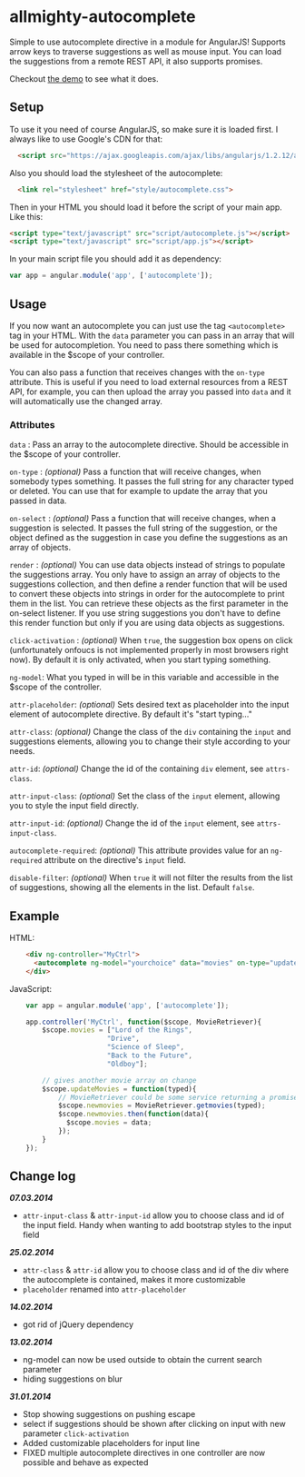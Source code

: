 allmighty-autocomplete
======================

Simple to use autocomplete directive in a module for AngularJS!
Supports arrow keys to traverse suggestions as well as mouse input.
You can load the suggestions from a remote REST API, it also supports promises.

Checkout [the demo](http://justgoscha.github.io/allmighty-autocomplete/) to see what it does.

## Setup

To use it you need of course AngularJS, so make sure it is loaded first. I always like to use Google's CDN for that:

```html
  <script src="https://ajax.googleapis.com/ajax/libs/angularjs/1.2.12/angular.min.js"></script>
```

Also you should load the stylesheet of the autocomplete:

```html
  <link rel="stylesheet" href="style/autocomplete.css">
```

Then in your HTML you should load it before the script of your main app. Like this:

```html
<script type="text/javascript" src="script/autocomplete.js"></script>
<script type="text/javascript" src="script/app.js"></script>
```

In your main script file you should add it as dependency:

```javascript
var app = angular.module('app', ['autocomplete']);
```

## Usage

If you now want an autocomplete you can just use the tag `<autocomplete>` tag in your HTML. With the `data` parameter you can pass in an array that will be used for autocompletion. You need to pass there something which is available in the $scope of your controller.

You can also pass a function that receives changes with the `on-type` attribute. This is useful if you need to load external resources from a REST API, for example, you can then upload the array you passed into `data` and it will automatically use the changed array.

### Attributes

`data` : Pass an array to the autocomplete directive. Should be accessible in the $scope of your controller.

`on-type` : *(optional)* Pass a function that will receive changes, when somebody types something. It passes the full string for any character typed or deleted. You can use that for example to update the array that you passed in data.

`on-select` : *(optional)* Pass a function that will receive changes, when a suggestion is selected. It passes the full string of the suggestion, or the object defined as the suggestion in case you define the suggestions as an array of objects.

`render` : *(optional)* You can use data objects instead of strings to populate the suggestions array. You only have to assign an array of objects to the suggestions collection, and then define a render function that will be used to convert these objects into strings in order for the autocomplete to print them in the list. You can retrieve these objects as the first parameter in the on-select listener. If you use string suggestions you don't have to define this render function but only if you are using data objects as suggestions.

`click-activation` : *(optional)* When `true`, the suggestion box opens on click (unfortunately onfoucs is not implemented properly in most browsers right now). By default it is only activated, when you start typing something.

`ng-model`: What you typed in will be in this variable and accessible in the $scope of the controller.

`attr-placeholder`: *(optional)* Sets desired text as placeholder into the input element of autocomplete directive. By default it's "start typing..."

`attr-class`: *(optional)* Change the class of the `div` containing the `input` and suggestions elements, allowing you to change their style according to your needs.

`attr-id`: *(optional)* Change the id of the containing `div` element, see `attrs-class`.

`attr-input-class`: *(optional)* Set the class of the `input` element, allowing you to style the input field directly.

`attr-input-id`: *(optional)* Change the id of the `input` element, see `attrs-input-class`.

`autocomplete-required`: *(optional)* This attribute provides value for an `ng-required` attribute on the directive's `input` field.

`disable-filter`: *(optional)* When `true` it will not filter the results from the list of suggestions, showing all the elements in the list. Default `false`.

## Example

HTML:
```html
    <div ng-controller="MyCtrl">
      <autocomplete ng-model="yourchoice" data="movies" on-type="updateMovies"></autocomplete>
    </div>
```

JavaScript:
```javascript
	var app = angular.module('app', ['autocomplete']);

	app.controller('MyCtrl', function($scope, MovieRetriever){
		$scope.movies = ["Lord of the Rings",
		 				"Drive",
		 				"Science of Sleep",
		 				"Back to the Future",
		 				"Oldboy"];

		// gives another movie array on change
		$scope.updateMovies = function(typed){
			// MovieRetriever could be some service returning a promise
		    $scope.newmovies = MovieRetriever.getmovies(typed);
		    $scope.newmovies.then(function(data){
		      $scope.movies = data;
		    });
		}
	});

```

## Change log

***07.03.2014***
+ `attr-input-class` & `attr-input-id` allow you to choose class and id of the input field. Handy when wanting to add bootstrap styles to the input field

***25.02.2014***
+ `attr-class` & `attr-id` allow you to choose class and id of the div where the autocomplete is contained, makes it more customizable
+ `placeholder` renamed into `attr-placeholder`

***14.02.2014***
+ got rid of jQuery dependency

***13.02.2014***

+ ng-model can now be used outside to obtain the current search parameter
+ hiding suggestions on blur

***31.01.2014***
+ Stop showing suggestions on pushing escape
+ select if suggestions should be shown after clicking on input with new parameter `click-activation`
+ Added customizable placeholders for input line
+ FIXED multiple autocomplete directives in one controller are now possible and behave as expected



